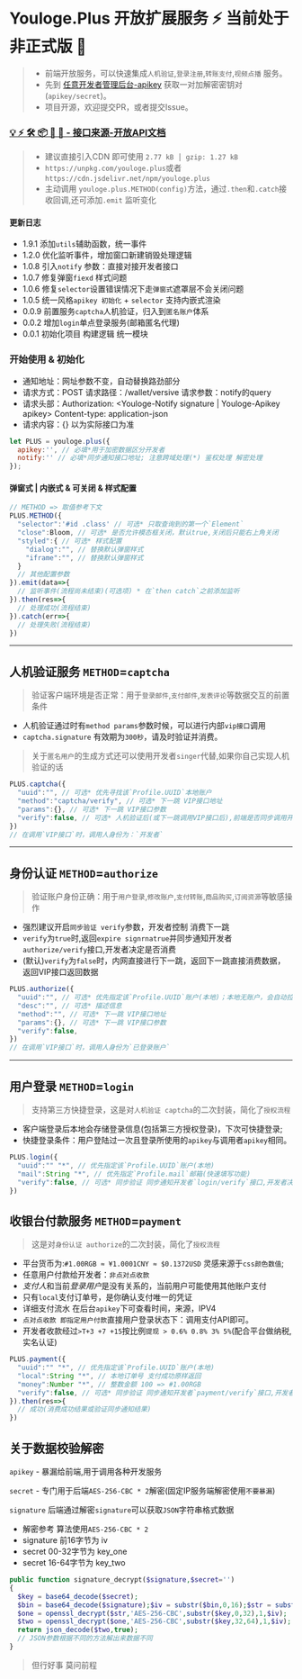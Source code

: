 # Youloge.Plus 开放扩展服务 ⚡ 当前处于非正式版 🚧

> * 前端开放服务，可以快速集成`人机验证`,`登录注册`,`转账支付`,`视频点播` 服务。
> * 先到 [任意开发者管理后台-apikey](https://www.youloge.com) 获取一对加解密密钥对(`apikey/secret`)。
> * 项目开源，欢迎提交PR，或者提交Issue。

### [💡 ⚡️ 🛠️ 📦 🔩 🔑 - 接口来源-开放API文档 ](https://youfeed.github.io/plus)


> - 建议直接引入CDN 即可使用  `2.77 kB │ gzip: 1.27 kB`
> - `https://unpkg.com/youloge.plus`或者`https://cdn.jsdelivr.net/npm/youloge.plus`
> - 主动调用 `youloge.plus.METHOD(config)`方法，通过`.then`和`.catch`接收回调,还可添加`.emit` 监听变化

#### 更新日志
- 1.9.1 添加`utils`辅助函数，统一事件
- 1.2.0 优化监听事件，增加窗口新建销毁处理逻辑
- 1.0.8 引入`notify` 参数：直接对接开发者接口
- 1.0.7 修复弹窗`fiexd` 样式问题
- 1.0.6 修复`selector`设置错误情况下走`弹窗式`遮罩层不会关闭问题
- 1.0.5 统一风格`apikey 初始化` + `selector` 支持内嵌式渲染
- 0.0.9 前置服务`captcha`人机验证，归入到`匿名账户`体系
- 0.0.2 增加`login`单点登录服务(邮箱匿名代理)
- 0.0.1 初始化项目 构建逻辑 统一模块

### 开始使用 & 初始化

- 通知地址：网址参数不变，自动替换路劲部分
- 请求方式：POST 请求路径：/wallet/versive 请求参数：notify的query
- 请求头部：Authorization:  <Youloge-Notify signature | Youloge-Apikey apikey> Content-type: application-json
- 请求内容：{} 以为实际接口为准

```js
let PLUS = youloge.plus({
  apikey:'', // 必填*用于加密数据区分开发者
  notify:'' // 必填*同步通知接口地址; 注意跨域处理(*) 鉴权处理 解密处理
});
```

#### 弹窗式 | 内嵌式 & 可关闭 & 样式配置
``` js
// METHOD => 取值参考下文
PLUS.METHOD({
  "selector":'#id .class' // 可选* 只取查询到的第一个`Element`
  "close":Bloom, // 可选* 是否允许模态框关闭，默认true,关闭后只能右上角关闭
  "styled":{ // 可选* 样式配置
    "dialog":"", // 替换默认弹窗样式
    "iframe":"", // 替换默认弹窗样式
  }
  // 其他配置参数
}).emit(data=>{
  // 监听事件(流程尚未结束)(可选项) * 在`then catch`之前添加监听
}).then(res=>{
  // 处理成功(流程结束)
}).catch(err=>{
  // 处理失败(流程结束)
})
```

---

##  人机验证服务 `METHOD`=`captcha`

> 验证客户端环境是否正常：用于`登录邮件`,`支付邮件`,`发表评论`等数据交互的前置条件

- 人机验证通过时有`method params`参数时候，可以进行内部`vip接口`调用
- `captcha.signature` 有效期为`300秒`，请及时验证并消费。

> 关于`匿名用户`的生成方式还可以使用开发者`singer`代替,如果你自己实现人机验证的话

``` js
PLUS.captcha({
  "uuid":"", // 可选* 优先寻找该`Profile.UUID`本地账户
  "method":"captcha/verify", // 可选* 下一跳 VIP接口地址
  "params":{}, // 可选* 下一跳 VIP接口参数
  "verify":false, // 可选* 人机验证后(或下一跳调用VIP接口后),前端是否同步调用开发者`notify接口验证`
})
// 在调用`VIP接口`时，调用人身份为：`开发者`
```

---

## 身份认证 `METHOD`=`authorize` 

> 验证账户身份正确：用于`用户登录`,`修改账户`,`支付转账`,`商品购买`,`订阅资源`等敏感操作

- 强烈建议开启`同步验证 verify`参数，开发者控制 消费下一跳
- `verify`为`true`时,返回`expire signrnatrue`并同步通知开发者`authorize/verify`接口,开发者决定是否消费
- (默认)`verify`为`false`时，内网直接进行下一跳，返回下一跳直接消费数据，返回VIP接口返回数据

``` js
PLUS.authorize({
  "uuid":"", // 可选* 优先指定该`Profile.UUID`账户(本地)；本地无账户，会自动拉起登录窗口
  "desc":"", // 可选* 描述信息
  "method":"", // 可选* 下一跳 VIP接口地址
  "params":{}, // 可选* 下一跳 VIP接口参数
  "verify":false,
})
// 在调用`VIP接口`时，调用人身份为`已登录账户`
```

---

##  用户登录 `METHOD`=`login`

> 支持第三方快捷登录，这是对`人机验证 captcha`的二次封装，简化了`授权流程`

- 客户端登录后本地会存储登录信息(包括第三方授权登录)，下次可快捷登录;
- 快捷登录条件：用户登陆过一次且登录所使用的`apikey`与调用者`apikey`相同。

``` js
PLUS.login({
  "uuid":"" "*", // 优先指定该`Profile.UUID`账户(本地)
  "mail":String "*", // 优先指定`Profile.mail`邮箱(快速填写功能)
  "verify":false, // 可选* 同步验证 同步通知开发者`login/verify`接口,开发者决定是否消费
})
```

##  收银台付款服务 `METHOD`=`payment`

> 这是对`身份认证 authorize`的二次封装，简化了`授权流程`

- 平台货币为:`#1.00RGB ≈ ¥1.0001CNY ≈ $0.1372USD` 灵感来源于`css颜色数值`;
- 任意用户付款给开发者：`非点对点收款`
- *支付人*和当前*登录用户*是没有关系的，当前用户可能使用其他账户支付
- 只有`local`支付订单号，是你确认支付唯一的凭证
- 详细支付流水 在后台`apikey`下可查看时间，来源，IPV4
- `点对点收款 即指定用户付款`直接用户登录状态下：调用支付API即可。
- 开发者收款经过`>T+3 +7 +15`按比例`提现 > 0.6% 0.8% 3% 5%`(配合平台做纳税,实名认证)

``` js
PLUS.payment({
  "uuid":"" "*", // 优先指定该`Profile.UUID`账户(本地)
  "local":String "*", // 本地订单号 支付成功原样返回
  "money":Number "*", // 整数金额 100 => #1.00RGB
  "verify":false, // 可选* 同步验证 同步通知开发者`payment/verify`接口,开发者决定是否消费
}).then(res=>{ 
  // 成功(消费成功结果或验证同步通知结果)
})
```



## 关于数据校验解密

`apikey` - 暴漏给前端,用于调用各种开发服务

`secret` - 专门用于后端`AES-256-CBC * 2`解密(固定IP服务端解密使用`不要暴漏`)

`signature` 后端通过解密`signature`可以获取`JSON`字符串格式数据

-  解密参考 算法使用`AES-256-CBC * 2`
-  signature 前16字节为 iv 
-  secret 00-32字节为 key_one
-  secret 16-64字节为 key_two

``` php
public function signature_decrypt($signature,$secret='')
{
  $key = base64_decode($secret);
  $bin = base64_decode($signature);$iv = substr($bin,0,16);$str = substr($bin,16);
  $one = openssl_decrypt($str,'AES-256-CBC',substr($key,0,32),1,$iv);
  $two = openssl_decrypt($one,'AES-256-CBC',substr($key,32,64),1,$iv);
  return json_decode($two,true);
  // JSON参数根据不同的方法解出来数据不同
}
```

> 但行好事 莫问前程
